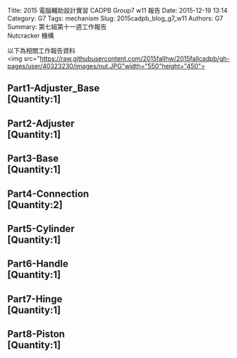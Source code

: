 Title: 2015 電腦輔助設計實習 CADPB Group7 w11 報告
Date: 2015-12-19 13:14
Category: G7
Tags: mechanism
Slug: 2015cadpb_blog_g7_w11
Authors: G7
Summary: 第七組第十一週工作報告<br />Nutcracker 機構

以下為相關工作報告資料
<br>
<img src="https://raw.githubusercontent.com/2015fallhw/2015fallcadpb/gh-pages/user/40323230/images/nut.JPG"width="550"height="450">
<br>
<h2>Part1-Adjuster_Base</br>[Quantity:1]</h2>


<h2>Part2-Adjuster</br>[Quantity:1]</h2>


<h2>Part3-Base</br>[Quantity:1]</h2>


<h2>Part4-Connection</br>[Quantity:2]</h2>


<h2>Part5-Cylinder</br>[Quantity:1]</h2>


<h2>Part6-Handle</br>[Quantity:1]</h2>


<h2>Part7-Hinge</br>[Quantity:1]</h2>


<h2>Part8-Piston</br>[Quantity:1]</h2>

